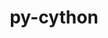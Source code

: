 ---
title: "py-cython"
layout: cache
categories: [package, develop-2023-06-25]
meta: {"versions": ["0.29.35", "3.0.0a9"], "compilers": ["gcc@=11.1.0", "gcc@=11.3.0", "gcc@=12.1.0", "gcc@=7.3.1", "gcc@=7.5.0", "oneapi@=2023.1.0"], "oss": ["amzn2", "ubuntu18.04", "ubuntu20.04", "ubuntu22.04"], "platforms": ["linux"], "targets": ["aarch64", "neoverse_n1", "ppc64le", "x86_64", "x86_64_v3"], "stacks": ["aws-ahug", "aws-ahug-aarch64", "aws-isc", "aws-isc-aarch64", "data-vis-sdk", "e4s", "e4s-oneapi", "e4s-power", "ml-linux-x86_64-cpu", "ml-linux-x86_64-cuda", "ml-linux-x86_64-rocm", "radiuss", "root", "tutorial"], "num_specs": 25, "num_specs_by_stack": {"root": 25, "ml-linux-x86_64-rocm": 2, "ml-linux-x86_64-cpu": 2, "ml-linux-x86_64-cuda": 2, "aws-isc": 1, "e4s": 4, "data-vis-sdk": 2, "e4s-oneapi": 2, "e4s-power": 5, "aws-isc-aarch64": 2, "aws-ahug-aarch64": 2, "tutorial": 1, "radiuss": 3, "aws-ahug": 1}}
spec_details: [{"hash": "i4nzhfqkwsz7swgxzadka2kz7j7i7wgk", "compiler": "gcc@=11.3.0", "versions": ["0.29.35"], "os": "ubuntu22.04", "platform": "linux", "target": "x86_64_v3", "variants": ["build_system=python_pip"], "stacks": ["root", "ml-linux-x86_64-rocm", "ml-linux-x86_64-cpu", "ml-linux-x86_64-cuda"], "size": "-", "tarball": "https://binaries.spack.io/releases/develop-2023-06-25/build_cache/linux-ubuntu22.04-x86_64_v3/gcc-11.3.0/py-cython-0.29.35/linux-ubuntu22.04-x86_64_v3-gcc-11.3.0-py-cython-0.29.35-i4nzhfqkwsz7swgxzadka2kz7j7i7wgk.spack"}, {"hash": "dtleoblaohtqmae53gbastx6whnmalmp", "compiler": "gcc@=7.3.1", "versions": ["0.29.35"], "os": "amzn2", "platform": "linux", "target": "x86_64_v3", "variants": ["build_system=python_pip"], "stacks": ["root", "aws-isc"], "size": "-", "tarball": "https://binaries.spack.io/releases/develop-2023-06-25/build_cache/linux-amzn2-x86_64_v3/gcc-7.3.1/py-cython-0.29.35/linux-amzn2-x86_64_v3-gcc-7.3.1-py-cython-0.29.35-dtleoblaohtqmae53gbastx6whnmalmp.spack"}, {"hash": "22pwfwqsbxaoui7fuy5xu7uqahshhqf3", "compiler": "gcc@=11.1.0", "versions": ["0.29.35"], "os": "ubuntu20.04", "platform": "linux", "target": "x86_64_v3", "variants": ["build_system=python_pip"], "stacks": ["root", "e4s"], "size": "-", "tarball": "https://binaries.spack.io/releases/develop-2023-06-25/build_cache/linux-ubuntu20.04-x86_64_v3/gcc-11.1.0/py-cython-0.29.35/linux-ubuntu20.04-x86_64_v3-gcc-11.1.0-py-cython-0.29.35-22pwfwqsbxaoui7fuy5xu7uqahshhqf3.spack"}, {"hash": "cxmlsrm7rhtsrcpz3xx5frp7otazpr6r", "compiler": "gcc@=11.1.0", "versions": ["0.29.35"], "os": "ubuntu20.04", "platform": "linux", "target": "x86_64_v3", "variants": ["build_system=python_pip"], "stacks": ["root", "e4s"], "size": "-", "tarball": "https://binaries.spack.io/releases/develop-2023-06-25/build_cache/linux-ubuntu20.04-x86_64_v3/gcc-11.1.0/py-cython-0.29.35/linux-ubuntu20.04-x86_64_v3-gcc-11.1.0-py-cython-0.29.35-cxmlsrm7rhtsrcpz3xx5frp7otazpr6r.spack"}, {"hash": "w3pnjwphkdmmwnetvaojw5d6wdjuuwo2", "compiler": "gcc@=11.1.0", "versions": ["0.29.35"], "os": "ubuntu20.04", "platform": "linux", "target": "x86_64_v3", "variants": ["build_system=python_pip"], "stacks": ["root", "e4s"], "size": "-", "tarball": "https://binaries.spack.io/releases/develop-2023-06-25/build_cache/linux-ubuntu20.04-x86_64_v3/gcc-11.1.0/py-cython-0.29.35/linux-ubuntu20.04-x86_64_v3-gcc-11.1.0-py-cython-0.29.35-w3pnjwphkdmmwnetvaojw5d6wdjuuwo2.spack"}, {"hash": "fegfdav54423ybblsln5rs6ryfmnpipa", "compiler": "gcc@=11.1.0", "versions": ["0.29.35"], "os": "ubuntu20.04", "platform": "linux", "target": "x86_64_v3", "variants": ["build_system=python_pip"], "stacks": ["root", "data-vis-sdk"], "size": "-", "tarball": "https://binaries.spack.io/releases/develop-2023-06-25/build_cache/linux-ubuntu20.04-x86_64_v3/gcc-11.1.0/py-cython-0.29.35/linux-ubuntu20.04-x86_64_v3-gcc-11.1.0-py-cython-0.29.35-fegfdav54423ybblsln5rs6ryfmnpipa.spack"}, {"hash": "745wjke4ln55qv7rqc7eijqar7nzfw2a", "compiler": "oneapi@=2023.1.0", "versions": ["0.29.35"], "os": "ubuntu20.04", "platform": "linux", "target": "x86_64", "variants": ["build_system=python_pip"], "stacks": ["root", "e4s-oneapi"], "size": "-", "tarball": "https://binaries.spack.io/releases/develop-2023-06-25/build_cache/linux-ubuntu20.04-x86_64/oneapi-2023.1.0/py-cython-0.29.35/linux-ubuntu20.04-x86_64-oneapi-2023.1.0-py-cython-0.29.35-745wjke4ln55qv7rqc7eijqar7nzfw2a.spack"}, {"hash": "swsi6hueqr7mkr7esac7q53huah5pxvr", "compiler": "gcc@=11.1.0", "versions": ["0.29.35"], "os": "ubuntu20.04", "platform": "linux", "target": "ppc64le", "variants": ["build_system=python_pip"], "stacks": ["root", "e4s-power"], "size": "-", "tarball": "https://binaries.spack.io/releases/develop-2023-06-25/build_cache/linux-ubuntu20.04-ppc64le/gcc-11.1.0/py-cython-0.29.35/linux-ubuntu20.04-ppc64le-gcc-11.1.0-py-cython-0.29.35-swsi6hueqr7mkr7esac7q53huah5pxvr.spack"}, {"hash": "lpqzbuaqgjdeo4rruyduigghcl4ojoif", "compiler": "gcc@=7.3.1", "versions": ["0.29.35"], "os": "amzn2", "platform": "linux", "target": "aarch64", "variants": ["build_system=python_pip"], "stacks": ["aws-isc-aarch64", "root"], "size": "-", "tarball": "https://binaries.spack.io/releases/develop-2023-06-25/build_cache/linux-amzn2-aarch64/gcc-7.3.1/py-cython-0.29.35/linux-amzn2-aarch64-gcc-7.3.1-py-cython-0.29.35-lpqzbuaqgjdeo4rruyduigghcl4ojoif.spack"}, {"hash": "6ey5ybuxpnw7e6svxinp2jmmnf45bqfq", "compiler": "gcc@=11.1.0", "versions": ["0.29.35"], "os": "ubuntu20.04", "platform": "linux", "target": "ppc64le", "variants": ["build_system=python_pip"], "stacks": ["root", "e4s-power"], "size": "-", "tarball": "https://binaries.spack.io/releases/develop-2023-06-25/build_cache/linux-ubuntu20.04-ppc64le/gcc-11.1.0/py-cython-0.29.35/linux-ubuntu20.04-ppc64le-gcc-11.1.0-py-cython-0.29.35-6ey5ybuxpnw7e6svxinp2jmmnf45bqfq.spack"}, {"hash": "mvfj2zdw2ccmib7x6lrpevub4hfp4jqb", "compiler": "gcc@=7.3.1", "versions": ["0.29.35"], "os": "amzn2", "platform": "linux", "target": "aarch64", "variants": ["build_system=python_pip"], "stacks": ["root", "aws-ahug-aarch64"], "size": "-", "tarball": "https://binaries.spack.io/releases/develop-2023-06-25/build_cache/linux-amzn2-aarch64/gcc-7.3.1/py-cython-0.29.35/linux-amzn2-aarch64-gcc-7.3.1-py-cython-0.29.35-mvfj2zdw2ccmib7x6lrpevub4hfp4jqb.spack"}, {"hash": "2euehkh4iafz3qob6bem6c4c323revxl", "compiler": "gcc@=11.3.0", "versions": ["0.29.35"], "os": "ubuntu22.04", "platform": "linux", "target": "x86_64_v3", "variants": ["build_system=python_pip"], "stacks": ["root", "ml-linux-x86_64-rocm", "ml-linux-x86_64-cpu", "ml-linux-x86_64-cuda"], "size": "-", "tarball": "https://binaries.spack.io/releases/develop-2023-06-25/build_cache/linux-ubuntu22.04-x86_64_v3/gcc-11.3.0/py-cython-0.29.35/linux-ubuntu22.04-x86_64_v3-gcc-11.3.0-py-cython-0.29.35-2euehkh4iafz3qob6bem6c4c323revxl.spack"}, {"hash": "uycqk7hfkqsodo63s4l57djjuiuw723u", "compiler": "oneapi@=2023.1.0", "versions": ["0.29.35"], "os": "ubuntu20.04", "platform": "linux", "target": "x86_64", "variants": ["build_system=python_pip"], "stacks": ["root", "e4s-oneapi"], "size": "-", "tarball": "https://binaries.spack.io/releases/develop-2023-06-25/build_cache/linux-ubuntu20.04-x86_64/oneapi-2023.1.0/py-cython-0.29.35/linux-ubuntu20.04-x86_64-oneapi-2023.1.0-py-cython-0.29.35-uycqk7hfkqsodo63s4l57djjuiuw723u.spack"}, {"hash": "ze6sz5gpled3p2oodfmj5db57rpkxexk", "compiler": "gcc@=11.1.0", "versions": ["0.29.35"], "os": "ubuntu20.04", "platform": "linux", "target": "ppc64le", "variants": ["build_system=python_pip"], "stacks": ["root", "e4s-power"], "size": "-", "tarball": "https://binaries.spack.io/releases/develop-2023-06-25/build_cache/linux-ubuntu20.04-ppc64le/gcc-11.1.0/py-cython-0.29.35/linux-ubuntu20.04-ppc64le-gcc-11.1.0-py-cython-0.29.35-ze6sz5gpled3p2oodfmj5db57rpkxexk.spack"}, {"hash": "sthui7xmc67j2fezcthg6llfkc2jbg67", "compiler": "gcc@=7.3.1", "versions": ["0.29.35"], "os": "amzn2", "platform": "linux", "target": "neoverse_n1", "variants": ["build_system=python_pip"], "stacks": ["aws-isc-aarch64", "root"], "size": "-", "tarball": "https://binaries.spack.io/releases/develop-2023-06-25/build_cache/linux-amzn2-neoverse_n1/gcc-7.3.1/py-cython-0.29.35/linux-amzn2-neoverse_n1-gcc-7.3.1-py-cython-0.29.35-sthui7xmc67j2fezcthg6llfkc2jbg67.spack"}, {"hash": "5agnbgik74gpb6xqbhjcbaxidhlwhr45", "compiler": "gcc@=11.1.0", "versions": ["0.29.35"], "os": "ubuntu20.04", "platform": "linux", "target": "x86_64_v3", "variants": ["build_system=python_pip"], "stacks": ["root", "data-vis-sdk"], "size": "-", "tarball": "https://binaries.spack.io/releases/develop-2023-06-25/build_cache/linux-ubuntu20.04-x86_64_v3/gcc-11.1.0/py-cython-0.29.35/linux-ubuntu20.04-x86_64_v3-gcc-11.1.0-py-cython-0.29.35-5agnbgik74gpb6xqbhjcbaxidhlwhr45.spack"}, {"hash": "l7jcmsubkfvpdpapndhmr5bkiipc7o3v", "compiler": "gcc@=11.1.0", "versions": ["0.29.35"], "os": "ubuntu20.04", "platform": "linux", "target": "ppc64le", "variants": ["build_system=python_pip"], "stacks": ["root", "e4s-power"], "size": "-", "tarball": "https://binaries.spack.io/releases/develop-2023-06-25/build_cache/linux-ubuntu20.04-ppc64le/gcc-11.1.0/py-cython-0.29.35/linux-ubuntu20.04-ppc64le-gcc-11.1.0-py-cython-0.29.35-l7jcmsubkfvpdpapndhmr5bkiipc7o3v.spack"}, {"hash": "nfzm2kt4yb6uf4wamjrp3pxkccsipupa", "compiler": "gcc@=11.1.0", "versions": ["0.29.35"], "os": "ubuntu20.04", "platform": "linux", "target": "x86_64_v3", "variants": ["build_system=python_pip"], "stacks": ["root", "e4s"], "size": "-", "tarball": "https://binaries.spack.io/releases/develop-2023-06-25/build_cache/linux-ubuntu20.04-x86_64_v3/gcc-11.1.0/py-cython-0.29.35/linux-ubuntu20.04-x86_64_v3-gcc-11.1.0-py-cython-0.29.35-nfzm2kt4yb6uf4wamjrp3pxkccsipupa.spack"}, {"hash": "w3u4h5hjw4fnm4je7pc64t6ph4j2nwwv", "compiler": "gcc@=12.1.0", "versions": ["0.29.35"], "os": "ubuntu22.04", "platform": "linux", "target": "x86_64_v3", "variants": ["build_system=python_pip"], "stacks": ["root", "tutorial"], "size": "-", "tarball": "https://binaries.spack.io/releases/develop-2023-06-25/build_cache/linux-ubuntu22.04-x86_64_v3/gcc-12.1.0/py-cython-0.29.35/linux-ubuntu22.04-x86_64_v3-gcc-12.1.0-py-cython-0.29.35-w3u4h5hjw4fnm4je7pc64t6ph4j2nwwv.spack"}, {"hash": "qdlwaj4gafkokdyzxrjekn272lekxose", "compiler": "gcc@=7.5.0", "versions": ["0.29.35"], "os": "ubuntu18.04", "platform": "linux", "target": "x86_64_v3", "variants": ["build_system=python_pip"], "stacks": ["root", "radiuss"], "size": "-", "tarball": "https://binaries.spack.io/releases/develop-2023-06-25/build_cache/linux-ubuntu18.04-x86_64_v3/gcc-7.5.0/py-cython-0.29.35/linux-ubuntu18.04-x86_64_v3-gcc-7.5.0-py-cython-0.29.35-qdlwaj4gafkokdyzxrjekn272lekxose.spack"}, {"hash": "ul3vi26muhpwfb55fncyjjtcn4gh25r7", "compiler": "gcc@=7.5.0", "versions": ["0.29.35"], "os": "ubuntu18.04", "platform": "linux", "target": "x86_64_v3", "variants": ["build_system=python_pip"], "stacks": ["root", "radiuss"], "size": "-", "tarball": "https://binaries.spack.io/releases/develop-2023-06-25/build_cache/linux-ubuntu18.04-x86_64_v3/gcc-7.5.0/py-cython-0.29.35/linux-ubuntu18.04-x86_64_v3-gcc-7.5.0-py-cython-0.29.35-ul3vi26muhpwfb55fncyjjtcn4gh25r7.spack"}, {"hash": "l5mqovcalbbye6ullkaolu6pn7m7hssp", "compiler": "gcc@=7.3.1", "versions": ["0.29.35"], "os": "amzn2", "platform": "linux", "target": "x86_64_v3", "variants": ["build_system=python_pip"], "stacks": ["aws-ahug", "root"], "size": "-", "tarball": "https://binaries.spack.io/releases/develop-2023-06-25/build_cache/linux-amzn2-x86_64_v3/gcc-7.3.1/py-cython-0.29.35/linux-amzn2-x86_64_v3-gcc-7.3.1-py-cython-0.29.35-l5mqovcalbbye6ullkaolu6pn7m7hssp.spack"}, {"hash": "cwtd7q4lz72vbuynpw4m5dvpd6ac3k5m", "compiler": "gcc@=7.3.1", "versions": ["0.29.35"], "os": "amzn2", "platform": "linux", "target": "neoverse_n1", "variants": ["build_system=python_pip"], "stacks": ["root", "aws-ahug-aarch64"], "size": "-", "tarball": "https://binaries.spack.io/releases/develop-2023-06-25/build_cache/linux-amzn2-neoverse_n1/gcc-7.3.1/py-cython-0.29.35/linux-amzn2-neoverse_n1-gcc-7.3.1-py-cython-0.29.35-cwtd7q4lz72vbuynpw4m5dvpd6ac3k5m.spack"}, {"hash": "3s4dok3ip2e3fsdx3tvxmrf6ystuxgvg", "compiler": "gcc@=7.5.0", "versions": ["0.29.35"], "os": "ubuntu18.04", "platform": "linux", "target": "x86_64_v3", "variants": ["build_system=python_pip"], "stacks": ["root", "radiuss"], "size": "-", "tarball": "https://binaries.spack.io/releases/develop-2023-06-25/build_cache/linux-ubuntu18.04-x86_64_v3/gcc-7.5.0/py-cython-0.29.35/linux-ubuntu18.04-x86_64_v3-gcc-7.5.0-py-cython-0.29.35-3s4dok3ip2e3fsdx3tvxmrf6ystuxgvg.spack"}, {"hash": "au6winq3cjp76u4gl7gryx4va4od4fsy", "compiler": "gcc@=11.1.0", "versions": ["3.0.0a9"], "os": "ubuntu20.04", "platform": "linux", "target": "ppc64le", "variants": ["build_system=python_pip"], "stacks": ["root", "e4s-power"], "size": "-", "tarball": "https://binaries.spack.io/releases/develop-2023-06-25/build_cache/linux-ubuntu20.04-ppc64le/gcc-11.1.0/py-cython-3.0.0a9/linux-ubuntu20.04-ppc64le-gcc-11.1.0-py-cython-3.0.0a9-au6winq3cjp76u4gl7gryx4va4od4fsy.spack"}]
---